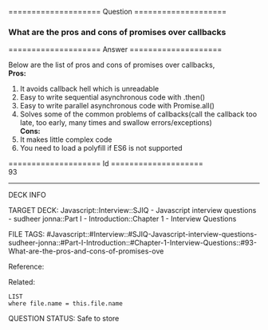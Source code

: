 ==================== Question ====================  

### What are the pros and cons of promises over callbacks  

==================== Answer ====================  

Below are the list of pros and cons of promises over callbacks,  
**Pros:**

1. It avoids callback hell which is unreadable
2. Easy to write sequential asynchronous code with .then()
3. Easy to write parallel asynchronous code with Promise.all()
4. Solves some of the common problems of callbacks(call the callback too late,
   too early, many times and swallow errors/exceptions)  
   **Cons:**
5. It makes little complex code
6. You need to load a polyfill if ES6 is not supported

==================== Id ====================  
93

---

DECK INFO

TARGET DECK: Javascript::Interview::SJIQ - Javascript interview questions - sudheer jonna::Part I - Introduction::Chapter 1 - Interview Questions

FILE TAGS: #Javascript::#Interview::#SJIQ-Javascript-interview-questions-sudheer-jonna::#Part-I-Introduction::#Chapter-1-Interview-Questions::#93-What-are-the-pros-and-cons-of-promises-ove

Reference:

Related:

```dataview
LIST
where file.name = this.file.name
```

QUESTION STATUS: Safe to store
